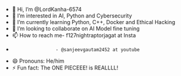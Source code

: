 - 👋 Hi, I’m @LordKanha-6574
- 👀 I’m interested in AI, Python and Cybersecurity
- 🌱 I’m currently learning Python, C++, Docker and Ethical Hacking
- 💞️ I’m looking to collaborate on AI Model fine tuning
- 📫 How to reach me- f127nightraptorjagat at Insta
-                     - @sanjeevgautam2452 at youtube
- 😄 Pronouns: He/him
- ⚡ Fun fact: The ONE PIECEEE! is REALLLL!

<!---
LordKanha-6574/LordKanha-6574 is a ✨ special ✨ repository because its `README.md` (this file) appears on your GitHub profile.
You can click the Preview link to take a look at your changes.
--->

